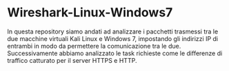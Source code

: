 # Wireshark-Linux-Windows7
In questa repository siamo andati ad analizzare i pacchetti trasmessi tra le due macchine virtuali Kali Linux e Windows 7, impostando gli indirizzi IP di entrambi in modo da permettere la comunicazione tra le due.
Successivamente abbiamo analizzato le task richieste come le differenze di traffico catturato per il server HTTPS e HTTP.
